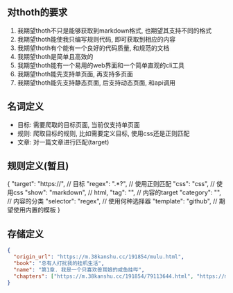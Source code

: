 ## 对thoth的要求

1. 我期望thoth不只是能够获取到markdown格式, 也期望其支持不同的格式
2. 我期望thoth能使我只编写规则代码, 即可获取到相应的内容
3. 我期望thoth有个能有一个良好的代码质量, 和规范的文档
4. 我期望thoth是简单且高效的
5. 我期望thoth能有一个易用的web界面和一个简单直观的cli工具
6. 我期望thoth能先支持单页面, 再支持多页面
7. 我期望thoth能先支持静态页面, 后支持动态页面, 和api调用

## 名词定义

* 目标: 需要爬取的目标页面, 当前仅支持单页面
* 规则: 爬取目标的规则, 比如需要定义目标, 使用css还是正则匹配 
* 文章: 对一篇文章进行匹配(target)


## 规则定义(暂且)
{
	"target": "https://", // 目标
	"regex": ".*?", // 使用正则匹配
	"css": "css", // 使用css
	"show": "markdown", // html,
	"tag": "", // 内容的target
	"category": "", // 内容的分类
	"selector": "regex", // 使用何种选择器
	"template": "github", // 期望使用内置的模板
}


## 存储定义

```json
{
  "origin_url": "https://m.38kanshu.cc/191854/mulu.html",
  "book": "总有人打扰我的挂机生活",
  "name": "第1章. 我是一个只喜欢兽耳娘的咸鱼挂哔", 
  "chapters": ["https://m.38kanshu.cc/191854/79113644.html", "https://m.38kanshu.cc/191854/79113644.html"]
}
```